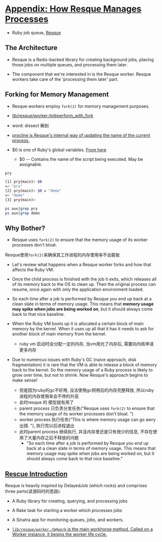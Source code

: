 # [Appendix: How Resque Manages Processes](https://workingwithruby.com/wwup/resque/)

+ Ruby job queue, [Resque](https://github.com/resque/resque)

## The Architecture

+ Resque is a Redis-backed library for creating background jobs, placing those jobs on multiple queues, and processing them later.

+ The component that we're interested in is the Resque worker. Resque workers take care of the 'processing them later' part.

## Forking for Memory Management

+ Resque workers employ `fork(2)` for memory management purposes.

+ [lib/resque/worker.rb@perform_with_fork](https://github.com/resque/resque/blob/9e5324c65f6bd123819e63f2c365492f7516fd46/lib/resque/worker.rb#L907)

+ word: dissect 解剖

+ [procline is Resque's internal way of updating the name of the current process.](https://github.com/resque/resque/blob/9e5324c65f6bd123819e63f2c365492f7516fd46/lib/resque/worker.rb#L864)


+ $0 is one of Ruby's global variables. [From here](https://ruby-doc.org/core-2.3.1/doc/globals_rdoc.html)
    + $0 -- Contains the name of the script being executed. May be assignable.

```bash
pry

[1] pry(main)> $0
=> "pry"
[2] pry(main)> $0 = "demo"
=> "demo"
[3] pry(main)>

ps aux|grep pry
ps aux|grep demo
```

## Why Bother?

+ Resque uses `fork(2)` to ensure that the memory usage of its worker processes don't bloat.

Resque使用`fork(2)`来确保其工作进程的内存使用率不会膨胀

+ Let's review what happens when a Resque worker forks and how that affects the Ruby VM.

+ Once the child process is finished with the job it exits, which releases all of its memory back to the OS to clean up. Then the original process can resume, once again with only the application environment loaded.

+ So each time after a job is performed by Resque you end up back at a clean slate in terms of memory usage. This means that **memory usage may spike when jobs are being worked on**, but it should always come back to that nice baseline.

+ When the Ruby VM boots up it is allocated a certain block of main memory by the kernel. When it uses up all that it has it needs to ask for another block of main memory from the kernel.
    + ruby vm 启动时会分配一定的内存, 当vm用光了内存后, 需要向内核申请更多内存

+ Due to numerous issues with Ruby's GC (naive approach, disk fragmentation) it is rare that the VM is able to release a block of memory back to the kernel. So the memory usage of a Ruby process is likely to grow over time, but not to shrink. Now Resque's approach begins to make sense!
    + 但是因为ruby的gc不好用, 没法使用gc把用后的内存完整释放, 所以ruby进程的内存使用率会不停的升高
    + 此时resque 的 模型就有用了
    + parent process 只负责分发任务("Resque uses `fork(2)` to ensure that the memory usage of its worker processes don't bloat. ")
    + worker process 执行任务("This is where memory usage can go awry出错. "), 执行完以后进程退出
    + 此时parent process 继续执行, 并且内存里还是只有很少的信息, 不存在使用了大量内存之后不释放的问题
        + "So each time after a job is performed by Resque you end up back at a clean slate in terms of memory usage. This means that memory usage may spike when jobs are being worked on, but it should always come back to that nice baseline."

## [Rescue Introduction](https://github.com/resque/resque#introduction)

Resque is heavily inspired by DelayedJob (which rocks) and comprises three parts(读源码时的思路):

+ A Ruby library for creating, querying, and processing jobs
+ A Rake task for starting a worker which processes jobs
+ A Sinatra app for monitoring queues, jobs, and workers.


+ [`lib/resque/worker.rb@work` is the main workhorse method. Called on a Worker instance, it begins the worker life cycle.](https://github.com/resque/resque/blob/9e5324c65f6bd123819e63f2c365492f7516fd46/lib/resque/worker.rb#L233)




